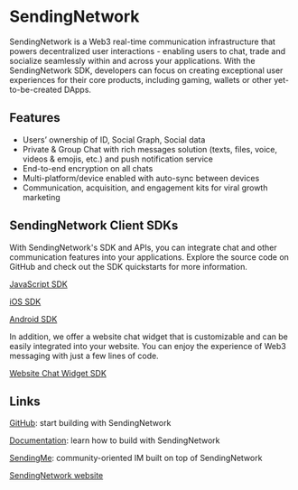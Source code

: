 # SendingNetwork

SendingNetwork is a Web3 real-time communication infrastructure that powers decentralized user interactions - enabling users to chat, trade and socialize seamlessly within and across your applications. With the SendingNetwork SDK, developers can focus on creating exceptional user experiences for their core products, including gaming, wallets or other yet-to-be-created DApps. 

## Features

* Users’ ownership of ID, Social Graph, Social data
* Private & Group Chat with rich messages solution (texts, files, voice, videos & emojis, etc.) and push notification service
* End-to-end encryption on all chats
* Multi-platform/device enabled with auto-sync between devices
* Communication, acquisition, and engagement kits for viral growth marketing

## SendingNetwork Client SDKs

With SendingNetwork's SDK and APIs, you can integrate chat and other communication features into your applications. Explore the source code on GitHub and check out the SDK quickstarts for more information.

[JavaScript SDK](https://sending-network.gitbook.io/sending.network/development/javascript-client-sdk)

[iOS SDK](https://sending-network.gitbook.io/sending.network/development/ios-client-sdk)

[Android SDK](https://sending-network.gitbook.io/sending.network/development/android-client-sdk)

In addition, we offer a website chat widget that is customizable and can be easily integrated into your website. You can enjoy the experience of Web3 messaging with just a few lines of code.

[Website Chat Widget SDK](https://sending-network.gitbook.io/sending.network/development/website-chat-widget-sdk)

## Links

[GitHub](https://github.com/Sending-Network): start building with SendingNetwork

[Documentation](https://sending-network.gitbook.io/sending.network/): learn how to build with SendingNetwork

[SendingMe](https://app.sending.me/): community-oriented IM built on top of SendingNetwork

[SendingNetwork website](https://www.sending.network/)
